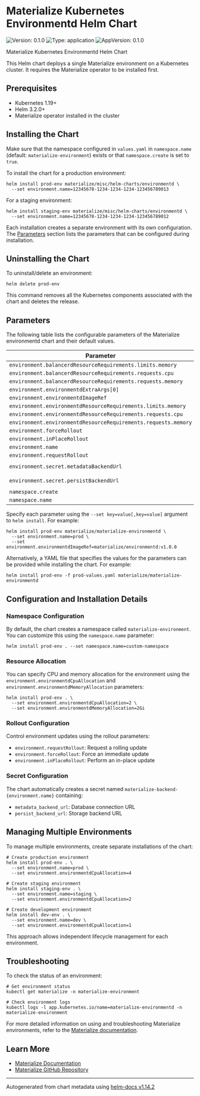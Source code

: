 # Materialize Kubernetes Environmentd Helm Chart

![Version: 0.1.0](https://img.shields.io/badge/Version-0.1.0-informational?style=flat-square) ![Type: application](https://img.shields.io/badge/Type-application-informational?style=flat-square) ![AppVersion: 0.1.0](https://img.shields.io/badge/AppVersion-0.1.0-informational?style=flat-square)

Materialize Kubernetes Environmentd Helm Chart

This Helm chart deploys a single Materialize environment on a Kubernetes cluster. It requires the Materialize operator to be installed first.

## Prerequisites

- Kubernetes 1.19+
- Helm 3.2.0+
- Materialize operator installed in the cluster

## Installing the Chart

Make sure that the namespace configured in `values.yaml` in `namespace.name` (default: `materialize-environment`) exists or that `namespace.create` is set to `true`.

To install the chart for a production environment:

```shell
helm install prod-env materialize/misc/helm-charts/environmentd \
  --set environment.name=12345678-1234-1234-1234-123456789013
```

For a staging environment:

```shell
helm install staging-env materialize/misc/helm-charts/environmentd \
  --set environment.name=12345678-1234-1234-1234-123456789012
```

Each installation creates a separate environment with its own configuration. The [Parameters](#parameters) section lists the parameters that can be configured during installation.

## Uninstalling the Chart

To uninstall/delete an environment:

```shell
helm delete prod-env
```

This command removes all the Kubernetes components associated with the chart and deletes the release.

## Parameters

The following table lists the configurable parameters of the Materialize environmentd chart and their default values.

| Parameter | Description | Default |
|-----------|-------------|---------|
| `environment.balancerdResourceRequirements.limits.memory` |  | ``"256Mi"`` |
| `environment.balancerdResourceRequirements.requests.cpu` |  | ``"100m"`` |
| `environment.balancerdResourceRequirements.requests.memory` |  | ``"256Mi"`` |
| `environment.environmentdExtraArgs[0]` |  | ``"--orchestrator-kubernetes-ephemeral-volume-class=hostpath"`` |
| `environment.environmentdImageRef` |  | ``"materialize/environmentd:v0.122.0-dev.0--pr.g47923ddb1bb4f3fb38d152b8aa86a77514599b29"`` |
| `environment.environmentdResourceRequirements.limits.memory` |  | ``"512Mi"`` |
| `environment.environmentdResourceRequirements.requests.cpu` |  | ``"250m"`` |
| `environment.environmentdResourceRequirements.requests.memory` |  | ``"512Mi"`` |
| `environment.forceRollout` |  | ``"33333333-3333-3333-3333-333333333333"`` |
| `environment.inPlaceRollout` |  | ``false`` |
| `environment.name` |  | ``"12345678-1234-1234-1234-123456789012"`` |
| `environment.requestRollout` |  | ``"22222222-2222-2222-2222-222222222222"`` |
| `environment.secret.metadataBackendUrl` |  | ``"postgres://materialize_user:materialize_pass@postgres.materialize.svc.cluster.local:5432/materialize_db?sslmode=disable"`` |
| `environment.secret.persistBackendUrl` |  | ``"s3://minio:minio123@bucket/12345678-1234-1234-1234-123456789012?endpoint=http%3A%2F%2Fminio.materialize.svc.cluster.local%3A9000&region=minio"`` |
| `namespace.create` |  | ``false`` |
| `namespace.name` |  | ``"materialize-environment"`` |

Specify each parameter using the `--set key=value[,key=value]` argument to `helm install`. For example:

```shell
helm install prod-env materialize/materialize-environmentd \
  --set environment.name=prod \
  --set environment.environmentdImageRef=materialize/environmentd:v1.0.0
```

Alternatively, a YAML file that specifies the values for the parameters can be provided while installing the chart. For example:

```shell
helm install prod-env -f prod-values.yaml materialize/materialize-environmentd
```

## Configuration and Installation Details

### Namespace Configuration

By default, the chart creates a namespace called `materialize-environment`. You can customize this using the `namespace.name` parameter:

```shell
helm install prod-env . --set namespace.name=custom-namespace
```

### Resource Allocation

You can specify CPU and memory allocation for the environment using the `environment.environmentdCpuAllocation` and `environment.environmentdMemoryAllocation` parameters:

```shell
helm install prod-env . \
  --set environment.environmentdCpuAllocation=2 \
  --set environment.environmentdMemoryAllocation=2Gi
```

### Rollout Configuration

Control environment updates using the rollout parameters:
- `environment.requestRollout`: Request a rolling update
- `environment.forceRollout`: Force an immediate update
- `environment.inPlaceRollout`: Perform an in-place update

### Secret Configuration

The chart automatically creates a secret named `materialize-backend-{environment.name}` containing:
- `metadata_backend_url`: Database connection URL
- `persist_backend_url`: Storage backend URL

## Managing Multiple Environments

To manage multiple environments, create separate installations of the chart:

```shell
# Create production environment
helm install prod-env . \
  --set environment.name=prod \
  --set environment.environmentdCpuAllocation=4

# Create staging environment
helm install staging-env . \
  --set environment.name=staging \
  --set environment.environmentdCpuAllocation=2

# Create development environment
helm install dev-env . \
  --set environment.name=dev \
  --set environment.environmentdCpuAllocation=1
```

This approach allows independent lifecycle management for each environment.

## Troubleshooting

To check the status of an environment:

```shell
# Get environment status
kubectl get materialize -n materialize-environment

# Check environment logs
kubectl logs -l app.kubernetes.io/name=materialize-environmentd -n materialize-environment
```

For more detailed information on using and troubleshooting Materialize environments, refer to the [Materialize documentation](https://materialize.com/docs).

## Learn More

- [Materialize Documentation](https://materialize.com/docs)
- [Materialize GitHub Repository](https://github.com/MaterializeInc/materialize)

----------------------------------------------
Autogenerated from chart metadata using [helm-docs v1.14.2](https://github.com/norwoodj/helm-docs/releases/v1.14.2)
